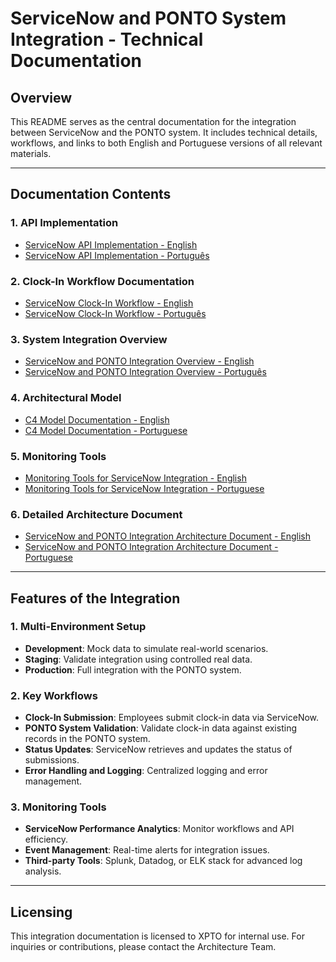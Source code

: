 
# ServiceNow and PONTO System Integration - Technical Documentation

## Overview
This README serves as the central documentation for the integration between ServiceNow and the PONTO system. It includes technical details, workflows, and links to both English and Portuguese versions of all relevant materials.

---

## Documentation Contents

### 1. API Implementation
- [ServiceNow API Implementation - English](en/servicenow_api_workflow-en.md)
- [ServiceNow API Implementation - Português](pt/servicenow_ponto_api_implementation-pt.md)

### 2. Clock-In Workflow Documentation
- [ServiceNow Clock-In Workflow - English](en/servicenow_clockin_api_workflow-en.md)
- [ServiceNow Clock-In Workflow - Português](pt/servicenow_clockin_api_workflow-pt.md)

### 3. System Integration Overview
- [ServiceNow and PONTO Integration Overview - English](en/ServiceNow_PONTO_Integration_README-en.md)
- [ServiceNow and PONTO Integration Overview - Português](pt/ServiceNow_PONTO_Integration_README-pt.md)

### 4. Architectural Model
- [C4 Model Documentation - English](en/c4_model_documentation-en.md)
- [C4 Model Documentation - Portuguese](pt/c4_model_documentacao-pt.md)

### 5. Monitoring Tools
- [Monitoring Tools for ServiceNow Integration - English](en/servicenow_monitoring_tools-en.md)
- [Monitoring Tools for ServiceNow Integration - Portuguese](pt/servicenow_monitoring_tools-pt.md)

### 6. Detailed Architecture Document
- [ServiceNow and PONTO Integration Architecture Document - English](en/architecture_document_servicenow_ponto-en.md)
- [ServiceNow and PONTO Integration Architecture Document - Portuguese](pt/architecture_document_servicenow_ponto-pt.md)

---

## Features of the Integration

### 1. Multi-Environment Setup
- **Development**: Mock data to simulate real-world scenarios.
- **Staging**: Validate integration using controlled real data.
- **Production**: Full integration with the PONTO system.

### 2. Key Workflows
- **Clock-In Submission**: Employees submit clock-in data via ServiceNow.
- **PONTO System Validation**: Validate clock-in data against existing records in the PONTO system.
- **Status Updates**: ServiceNow retrieves and updates the status of submissions.
- **Error Handling and Logging**: Centralized logging and error management.

### 3. Monitoring Tools
- **ServiceNow Performance Analytics**: Monitor workflows and API efficiency.
- **Event Management**: Real-time alerts for integration issues.
- **Third-party Tools**: Splunk, Datadog, or ELK stack for advanced log analysis.

---

## Licensing
This integration documentation is licensed to XPTO for internal use. For inquiries or contributions, please contact the Architecture Team.
